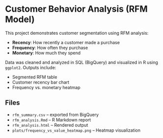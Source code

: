 # Customer Behavior Analysis (RFM Model)

This project demonstrates customer segmentation using RFM analysis:

- **Recency**: How recently a customer made a purchase
- **Frequency**: How often they purchase
- **Monetary**: How much they spend

Data was cleaned and analyzed in SQL (BigQuery) and visualized in R using `ggplot2`. Outputs include:

- Segmented RFM table
- Customer recency bar chart
- Frequency vs. monetary heatmap

## Files

- `rfm_summary.csv` – exported from BigQuery
- `rfm_analysis.Rmd` – R Markdown report
- `rfm_analysis.html` – Rendered output
- `plots/frequency_vs_value_heatmap.png` – Heatmap visualization
